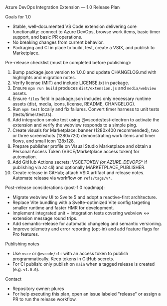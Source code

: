 Azure DevOps Integration Extension — 1.0 Release Plan

Goals for 1.0

- Stable, well-documented VS Code extension delivering core functionality: connect to Azure DevOps, browse work items, basic timer support, and basic PR operations.
- No breaking changes from current behavior.
- Packaging and CI in place to build, test, create a VSIX, and publish to Marketplace.

Pre-release checklist (must be completed before publishing):

1. Bump package.json version to 1.0.0 and update CHANGELOG.md with highlights and migration notes.
2. Verify license (MIT) and include LICENSE.txt in package.
3. Ensure `npm run build` produces `dist/extension.js` and `media/webview` assets.
4. Ensure `files` field in package.json includes only necessary runtime assets (dist, media, icons, license, README, CHANGELOG).
5. Run `npm test` locally and fix failures. Convert timer harness to unit tests (tests/timer.test.ts).
6. Add integration smoke test using @vscode/test-electron to activate the extension and verify the webview responds to a simple ping.
7. Create visuals for Marketplace: banner (1280x400 recommended), two or three screenshots (1280x720) demonstrating work items and timer flows, and small icon 128x128.
8. Prepare publisher profile on Visual Studio Marketplace and obtain a Personal Access Token (VSCE/Marketplace access token) for automation.
9. Add GitHub Actions secrets: VSCE*TOKEN (or AZURE_DEVOPS*\* if publishing via az cli) and optionally MARKETPLACE_PUBLISHER.
10. Create release in GitHub; attach VSIX artifact and release notes. Automate release via workflow on `refs/tags/v*`.

Post-release considerations (post-1.0 roadmap):

- Migrate webview UI to Svelte 5 and adopt a reactive-first architecture.
- Replace Vite bundling with a Svelte-optimized Vite config targeting smaller runtime and faster HMR for development.
- Implement integrated unit + integration tests covering webview <-> extension message round trips.
- Add semantic-release for automatic changelog and semantic versioning.
- Improve telemetry and error reporting (opt-in) and add feature flags for Pro features.

Publishing notes

- Use `vsce` or `@vscode/cli` with an access token to publish programmatically. Keep tokens in GitHub secrets.
- For CI publish: only publish on `main` when a tagged release is created (e.g. `v1.0.0`).

Contact

- Repository owner: plures
- For help executing this plan, open an issue labeled "release" or assign a PR to run the release workflow.

